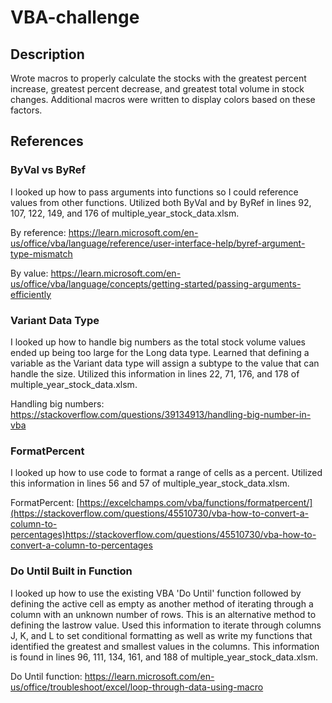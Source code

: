 # VBA-challenge

## Description
Wrote macros to properly calculate the stocks with the greatest percent increase, greatest percent decrease, and greatest total volume in stock changes. Additional macros were written to display colors based on these factors.

## References
### ByVal vs ByRef
I looked up how to pass arguments into functions so I could reference values from other functions. Utilized both ByVal and by ByRef in lines 92, 107, 122, 149, and 176 of multiple_year_stock_data.xlsm.

By reference: https://learn.microsoft.com/en-us/office/vba/language/reference/user-interface-help/byref-argument-type-mismatch

By value: https://learn.microsoft.com/en-us/office/vba/language/concepts/getting-started/passing-arguments-efficiently

### Variant Data Type
I looked up how to handle big numbers as the total stock volume values ended up being too large for the Long data type. Learned that defining a variable as the Variant data type will assign a subtype to the value that can handle the size. Utilized this information in lines 22, 71, 176, and 178 of multiple_year_stock_data.xlsm.

Handling big numbers: https://stackoverflow.com/questions/39134913/handling-big-number-in-vba

### FormatPercent
I looked up how to use code to format a range of cells as a percent. Utilized this information in lines 56 and 57 of multiple_year_stock_data.xlsm.

FormatPercent: [https://excelchamps.com/vba/functions/formatpercent/](https://stackoverflow.com/questions/45510730/vba-how-to-convert-a-column-to-percentages)https://stackoverflow.com/questions/45510730/vba-how-to-convert-a-column-to-percentages

### Do Until Built in Function
I looked up how to use the existing VBA 'Do Until' function followed by defining the active cell as empty as another method of iterating through a column with an unknown number of rows. This is an alternative method to defining the lastrow value. Used this information to iterate through columns J, K, and L to set conditional formatting as well as write my functions that identified the greatest and smallest values in the columns. This information is found in lines 96, 111, 134, 161, and 188 of multiple_year_stock_data.xlsm. 

Do Until function: https://learn.microsoft.com/en-us/office/troubleshoot/excel/loop-through-data-using-macro
